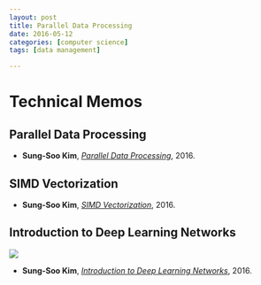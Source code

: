 ```yaml
---
layout: post
title: Parallel Data Processing
date: 2016-05-12
categories: [computer science]
tags: [data management]

---
```


# Technical Memos

## Parallel Data Processing

* **Sung-Soo Kim**, [*Parallel Data Processing*](http://sungsoo.github.com/slideshare/16ZS1410-TP43-parallel-data-processing.pdf), 2016.

## SIMD Vectorization

* **Sung-Soo Kim**, [*SIMD Vectorization*](http://sungsoo.github.com/slideshare/16ZS1410-TP52-Rethinking-SIMD-Vectorization-for-In-Memory-Databases.pdf), 2016.


## Introduction to Deep Learning Networks

![](http://sungsoo.github.com/images/deep-learning-networks.png)

* **Sung-Soo Kim**, [*Introduction to Deep Learning Networks*](http://sungsoo.github.com/slideshare/16ZS1410-TP44-Deep-Learning-Network.pdf), 2016.
